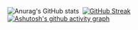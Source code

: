 ![Anurag's GitHub stats](https://github-readme-stats.vercel.app/api?username=NouXXXX&show_icons=true&theme=tokyonight)&nbsp;
[![GitHub Streak](https://github-readme-streak-stats.herokuapp.com/?user=NouXXXX&theme=dark)](https://git.io/streak-stats)   
[![Ashutosh's github activity graph](https://activity-graph.herokuapp.com/graph?username=NouXXXX&theme=xcode)](https://github.com/NouXXXX/github-readme-activity-graph)
